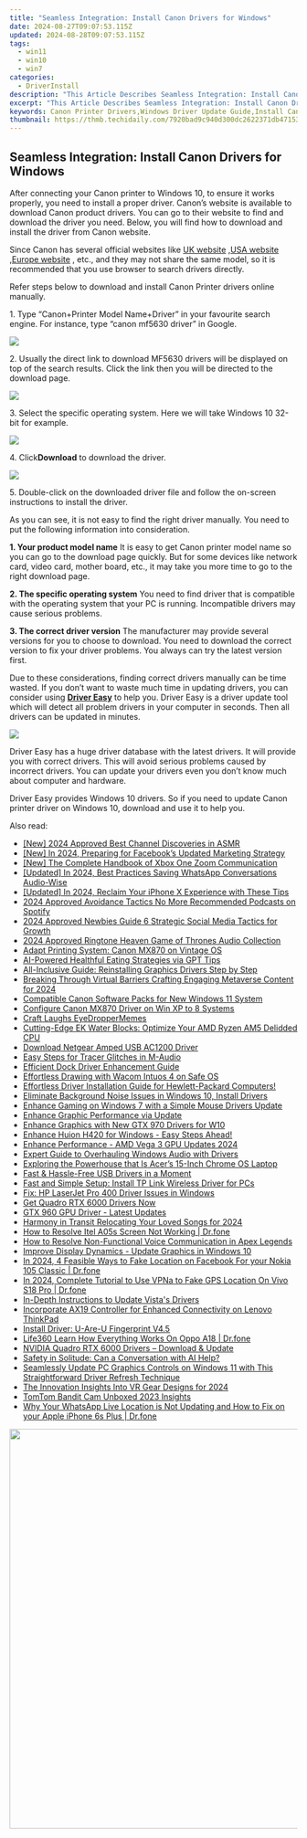 ```yaml
---
title: "Seamless Integration: Install Canon Drivers for Windows"
date: 2024-08-27T09:07:53.115Z
updated: 2024-08-28T09:07:53.115Z
tags:
  - win11
  - win10
  - win7
categories:
  - DriverInstall
description: "This Article Describes Seamless Integration: Install Canon Drivers for Windows"
excerpt: "This Article Describes Seamless Integration: Install Canon Drivers for Windows"
keywords: Canon Printer Drivers,Windows Driver Update Guide,Install Canon Drivers Easily,Canon Drivers for Windows Compatibility,Seamless Canon Printer Installation,Canon Drivers for Desktop PCs,How to Install Canon Printer Drivers
thumbnail: https://thmb.techidaily.com/7920bad9c940d300dc2622371db47153e51643f1951aaa98f2575aa4c7a7894a.jpg
---
```


## Seamless Integration: Install Canon Drivers for Windows

 After connecting your Canon printer to Windows 10, to ensure it works properly, you need to install a proper driver. Canon’s website is available to download Canon product drivers. You can go to their website to find and download the driver you need. Below, you will find how to download and install the driver from Canon website.

 Since Canon has several official websites like [UK website](http://www.canon.co.uk/) ,[USA website](https://www.usa.canon.com/internet/portal/us/home) ,[Europe website](http://www.canon-europe.com/) , etc., and they may not share the same model, so it is recommended that you use browser to search drivers directly.

 Refer steps below to download and install Canon Printer drivers online manually.

 1\. Type “Canon+Printer Model Name+Driver” in your favourite search engine. For instance, type “canon mf5630 driver” in Google.

![](https://images.drivereasy.com/wp-content/uploads/2016/04/img_5719a814eebf5.png)

 2\. Usually the direct link to download MF5630 drivers will be displayed on top of the search results. Click the link then you will be directed to the download page.

![](https://images.drivereasy.com/wp-content/uploads/2016/04/img_5719d6fa6bb5f.png)

 3\. Select the specific operating system. Here we will take Windows 10 32-bit for example.

![](https://images.drivereasy.com/wp-content/uploads/2016/04/img_5719cff85dc23.png)

 4\. Click**Download** to download the driver.

![](https://images.drivereasy.com/wp-content/uploads/2016/04/img_5719d053ad95b.png)

 5\. Double-click on the downloaded driver file and follow the on-screen instructions to install the driver.

 As you can see, it is not easy to find the right driver manually. You need to put the following information into consideration.

**1\. Your product model name**
 It is easy to get Canon printer model name so you can go to the download page quickly. But for some devices like network card, video card, mother board, etc., it may take you more time to go to the right download page.

**2\. The specific operating system**
 You need to find driver that is compatible with the operating system that your PC is running. Incompatible drivers may cause serious problems.

**3\. The correct driver version**
 The manufacturer may provide several versions for you to choose to download. You need to download the correct version to fix your driver problems. You always can try the latest version first.

 Due to these considerations, finding correct drivers manually can be time wasted. If you don’t want to waste much time in updating drivers, you can consider using **[Driver Easy](https://tools.techidaily.com/drivereasy/download/)**  to help you. Driver Easy is a driver update tool which will detect all problem drivers in your computer in seconds. Then all drivers can be updated in minutes.

![](https://images.drivereasy.com/wp-content/uploads/2017/04/img_5901dd8c8b659.png)

 Driver Easy has a huge driver database with the latest drivers. It will provide you with correct drivers. This will avoid serious problems caused by incorrect drivers. You can update your drivers even you don’t know much about computer and hardware.

 Driver Easy provides Windows 10 drivers. So if you need to update Canon printer driver on Windows 10, download and use it to help you.

<ins class="adsbygoogle"
     style="display:block"
     data-ad-format="autorelaxed"
     data-ad-client="ca-pub-7571918770474297"
     data-ad-slot="1223367746"></ins>



<ins class="adsbygoogle"
     style="display:block"
     data-ad-client="ca-pub-7571918770474297"
     data-ad-slot="8358498916"
     data-ad-format="auto"
     data-full-width-responsive="true"></ins>





<span class="atpl-alsoreadstyle">Also read:</span>
<div><ul>
<li><a href="https://facebook-video-share.techidaily.com/new-2024-approved-best-channel-discoveries-in-asmr/"><u>[New] 2024 Approved  Best Channel Discoveries in ASMR</u></a></li>
<li><a href="https://facebook-video-content.techidaily.com/new-in-2024-preparing-for-facebooks-updated-marketing-strategy/"><u>[New] In 2024, Preparing for Facebook’s Updated Marketing Strategy</u></a></li>
<li><a href="https://some-guidance.techidaily.com/new-the-complete-handbook-of-xbox-one-zoom-communication/"><u>[New] The Complete Handbook of Xbox One Zoom Communication</u></a></li>
<li><a href="https://visual-screen-recording.techidaily.com/updated-in-2024-best-practices-saving-whatsapp-conversations-audio-wise/"><u>[Updated] In 2024, Best Practices  Saving WhatsApp Conversations Audio-Wise</u></a></li>
<li><a href="https://fox-hovers.techidaily.com/updated-in-2024-reclaim-your-iphone-x-experience-with-these-tips/"><u>[Updated] In 2024, Reclaim Your iPhone X Experience with These Tips</u></a></li>
<li><a href="https://extra-tips.techidaily.com/2024-approved-avoidance-tactics-no-more-recommended-podcasts-on-spotify/"><u>2024 Approved  Avoidance Tactics  No More Recommended Podcasts on Spotify</u></a></li>
<li><a href="https://extra-support.techidaily.com/2024-approved-newbies-guide-6-strategic-social-media-tactics-for-growth/"><u>2024 Approved  Newbies Guide  6 Strategic Social Media Tactics for Growth</u></a></li>
<li><a href="https://fox-boxes.techidaily.com/2024-approved-ringtone-heaven-game-of-thrones-audio-collection/"><u>2024 Approved  Ringtone Heaven  Game of Thrones Audio Collection</u></a></li>
<li><a href="https://driver-install.techidaily.com/adapt-printing-system-canon-mx870-on-vintage-os/"><u>Adapt Printing System: Canon MX870 on Vintage OS</u></a></li>
<li><a href="https://tech-revival.techidaily.com/ai-powered-healthful-eating-strategies-via-gpt-tips/"><u>AI-Powered Healthful Eating Strategies via GPT Tips</u></a></li>
<li><a href="https://driver-install.techidaily.com/all-inclusive-guide-reinstalling-graphics-drivers-step-by-step/"><u>All-Inclusive Guide: Reinstalling Graphics Drivers Step by Step</u></a></li>
<li><a href="https://extra-tips.techidaily.com/breaking-through-virtual-barriers-crafting-engaging-metaverse-content-for-2024/"><u>Breaking Through Virtual Barriers  Crafting Engaging Metaverse Content for 2024</u></a></li>
<li><a href="https://driver-install.techidaily.com/compatible-canon-software-packs-for-new-windows-11-system/"><u>Compatible Canon Software Packs for New Windows 11 System</u></a></li>
<li><a href="https://driver-install.techidaily.com/configure-canon-mx870-driver-on-win-xp-to-8-systems/"><u>Configure Canon MX870 Driver on Win XP to 8 Systems</u></a></li>
<li><a href="https://fox-http.techidaily.com/craft-laughs-eyedroppermemes/"><u>Craft Laughs  EyeDropperMemes</u></a></li>
<li><a href="https://hardware-tips.techidaily.com/cutting-edge-ek-water-blocks-optimize-your-amd-ryzen-am5-delidded-cpu/"><u>Cutting-Edge EK Water Blocks: Optimize Your AMD Ryzen AM5 Delidded CPU</u></a></li>
<li><a href="https://driver-install.techidaily.com/download-netgear-amped-usb-ac1200-driver/"><u>Download Netgear Amped USB AC1200 Driver</u></a></li>
<li><a href="https://driver-install.techidaily.com/easy-steps-for-tracer-glitches-in-m-audio/"><u>Easy Steps for Tracer Glitches in M-Audio</u></a></li>
<li><a href="https://driver-install.techidaily.com/efficient-dock-driver-enhancement-guide/"><u>Efficient Dock Driver Enhancement Guide</u></a></li>
<li><a href="https://driver-install.techidaily.com/effortless-drawing-with-wacom-intuos-4-on-safe-os/"><u>Effortless Drawing with Wacom Intuos 4 on Safe OS</u></a></li>
<li><a href="https://hardware-updates.techidaily.com/effortless-driver-installation-guide-for-hewlett-packard-computers/"><u>Effortless Driver Installation Guide for Hewlett-Packard Computers!</u></a></li>
<li><a href="https://driver-install.techidaily.com/eliminate-background-noise-issues-in-windows-10-install-drivers/"><u>Eliminate Background Noise Issues in Windows 10, Install Drivers</u></a></li>
<li><a href="https://driver-install.techidaily.com/enhance-gaming-on-windows-7-with-a-simple-mouse-drivers-update/"><u>Enhance Gaming on Windows 7 with a Simple Mouse Drivers Update</u></a></li>
<li><a href="https://driver-install.techidaily.com/enhance-graphic-performance-via-update/"><u>Enhance Graphic Performance via Update</u></a></li>
<li><a href="https://driver-install.techidaily.com/enhance-graphics-with-new-gtx-970-drivers-for-w10/"><u>Enhance Graphics with New GTX 970 Drivers for W10</u></a></li>
<li><a href="https://driver-install.techidaily.com/enhance-huion-h420-for-windows-easy-steps-ahead/"><u>Enhance Huion H420 for Windows - Easy Steps Ahead!</u></a></li>
<li><a href="https://driver-install.techidaily.com/enhance-performance-amd-vega-3-gpu-updates-2024/"><u>Enhance Performance - AMD Vega 3 GPU Updates 2024</u></a></li>
<li><a href="https://driver-install.techidaily.com/expert-guide-to-overhauling-windows-audio-with-drivers/"><u>Expert Guide to Overhauling Windows Audio with Drivers</u></a></li>
<li><a href="https://buynow-reviews.techidaily.com/exploring-the-powerhouse-that-is-acers-15-inch-chrome-os-laptop/"><u>Exploring the Powerhouse that Is Acer’s 15-Inch Chrome OS Laptop</u></a></li>
<li><a href="https://driver-install.techidaily.com/fast-and-hassle-free-usb-drivers-in-a-moment/"><u>Fast & Hassle-Free USB Drivers in a Moment</u></a></li>
<li><a href="https://driver-install.techidaily.com/fast-and-simple-setup-install-tp-link-wireless-driver-for-pcs/"><u>Fast and Simple Setup: Install TP Link Wireless Driver for PCs</u></a></li>
<li><a href="https://driver-install.techidaily.com/fix-hp-laserjet-pro-400-driver-issues-in-windows/"><u>Fix: HP LaserJet Pro 400 Driver Issues in Windows</u></a></li>
<li><a href="https://driver-install.techidaily.com/get-quadro-rtx-6000-drivers-now/"><u>Get Quadro RTX 6000 Drivers Now</u></a></li>
<li><a href="https://driver-install.techidaily.com/gtx-960-gpu-driver-latest-updates/"><u>GTX 960 GPU Driver - Latest Updates</u></a></li>
<li><a href="https://some-knowledge.techidaily.com/harmony-in-transit-relocating-your-loved-songs-for-2024/"><u>Harmony in Transit  Relocating Your Loved Songs for 2024</u></a></li>
<li><a href="https://howto.techidaily.com/how-to-resolve-itel-a05s-screen-not-working-drfone-by-drfone-fix-android-problems-fix-android-problems/"><u>How to Resolve Itel A05s Screen Not Working | Dr.fone</u></a></li>
<li><a href="https://sound-issues.techidaily.com/how-to-resolve-non-functional-voice-communication-in-apex-legends/"><u>How to Resolve Non-Functional Voice Communication in Apex Legends</u></a></li>
<li><a href="https://driver-install.techidaily.com/improve-display-dynamics-update-graphics-in-windows-10/"><u>Improve Display Dynamics - Update Graphics in Windows 10</u></a></li>
<li><a href="https://location-social.techidaily.com/in-2024-4-feasible-ways-to-fake-location-on-facebook-for-your-nokia-105-classic-drfone-by-drfone-virtual-android/"><u>In 2024, 4 Feasible Ways to Fake Location on Facebook For your Nokia 105 Classic | Dr.fone</u></a></li>
<li><a href="https://review-topics.techidaily.com/in-2024-complete-tutorial-to-use-vpna-to-fake-gps-location-on-vivo-s18-pro-drfone-by-drfone-virtual-android/"><u>In 2024, Complete Tutorial to Use VPNa to Fake GPS Location On Vivo S18 Pro | Dr.fone</u></a></li>
<li><a href="https://driver-install.techidaily.com/in-depth-instructions-to-update-vistas-drivers/"><u>In-Depth Instructions to Update Vista's Drivers</u></a></li>
<li><a href="https://driver-install.techidaily.com/incorporate-ax19-controller-for-enhanced-connectivity-on-lenovo-thinkpad/"><u>Incorporate AX19 Controller for Enhanced Connectivity on Lenovo ThinkPad</u></a></li>
<li><a href="https://driver-install.techidaily.com/install-driver-u-are-u-fingerprint-v45/"><u>Install Driver: U-Are-U Fingerprint V4.5</u></a></li>
<li><a href="https://fake-location.techidaily.com/life360-learn-how-everything-works-on-oppo-a18-drfone-by-drfone-virtual-android/"><u>Life360 Learn How Everything Works On Oppo A18 | Dr.fone</u></a></li>
<li><a href="https://driver-install.techidaily.com/1720062733587-nvidia-quadro-rtx-6000-drivers-download-and-update/"><u>NVIDIA Quadro RTX 6000 Drivers – Download & Update</u></a></li>
<li><a href="https://tech-savvy.techidaily.com/safety-in-solitude-can-a-conversation-with-ai-help/"><u>Safety in Solitude: Can a Conversation with AI Help?</u></a></li>
<li><a href="https://tech-recovery.techidaily.com/seamlessly-update-pc-graphics-controls-on-windows-11-with-this-straightforward-driver-refresh-technique/"><u>Seamlessly Update PC Graphics Controls on Windows 11 with This Straightforward Driver Refresh Technique</u></a></li>
<li><a href="https://some-approaches.techidaily.com/the-innovation-insights-into-vr-gear-designs-for-2024/"><u>The Innovation  Insights Into VR Gear Designs for 2024</u></a></li>
<li><a href="https://extra-tips.techidaily.com/tomtom-bandit-cam-unboxed-2023-insights/"><u>TomTom Bandit Cam Unboxed 2023 Insights</u></a></li>
<li><a href="https://location-social.techidaily.com/why-your-whatsapp-live-location-is-not-updating-and-how-to-fix-on-your-apple-iphone-6s-plus-drfone-by-drfone-virtual-ios/"><u>Why Your WhatsApp Live Location is Not Updating and How to Fix on your Apple iPhone 6s Plus | Dr.fone</u></a></li>
</ul></div>

<!-- affiliate ads begin -->
<a href="https://unicoeye.pxf.io/c/5597632/2084396/18498" target="_top" id="2084396"><img src="//a.impactradius-go.com/display-ad/18498-2084396" border="0" alt="" width="1920" height="700"/></a><img height="0" width="0" src="https://imp.pxf.io/i/5597632/2084396/18498" style="position:absolute;visibility:hidden;" border="0" />
<!-- affiliate ads end -->